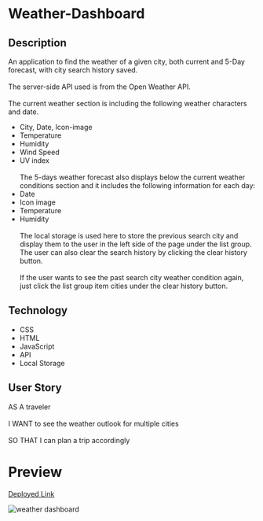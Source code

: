 # Weather-Dashboard

## Description

An application to find the weather of a given city, both current and 5-Day forecast, with city search history saved.
<br><br/>
The server-side API used is from the Open Weather API.
<br><br/>
The current weather section is including the following weather characters and date.

- City, Date, Icon-image
- Temperature
- Humidity
- Wind Speed
- UV index
  <br><br/>
  The 5-days weather forecast also displays below the current weather conditions section and it includes the following information for each day:
- Date
- Icon image
- Temperature
- Humidity
  <br><br/>
  The local storage is used here to store the previous search city and display them to the user in the left side of the page under the list group. The user can also clear the search history by clicking the clear history button.
  <br><br/>
  If the user wants to see the past search city weather condition again, just click the list group item cities under the clear history button.

## Technology

- CSS
- HTML
- JavaScript
- API
- Local Storage

## User Story

AS A traveler
<br><br/>
I WANT to see the weather outlook for multiple cities
<br><br/>
SO THAT I can plan a trip accordingly

# Preview
[Deployed Link](https://weather-dashboard-app1.herokuapp.com/)

![weather dashboard](WeatherDashboardDemo.gif)
